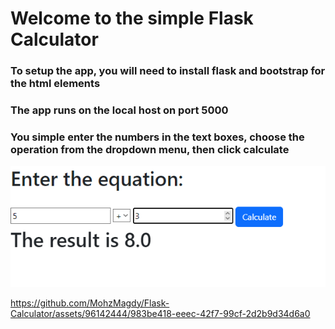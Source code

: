# Welcome to the simple Flask Calculator

### To setup the app, you will need to install flask and bootstrap for the html elements

### The app runs on the local host on port 5000

### You simple enter the numbers in the text boxes, choose the operation from the dropdown menu, then click calculate

![Sample Run](/img/sample_run.png "Sample Run")

https://github.com/MohzMagdy/Flask-Calculator/assets/96142444/983be418-eeec-42f7-99cf-2d2b9d34d6a0

